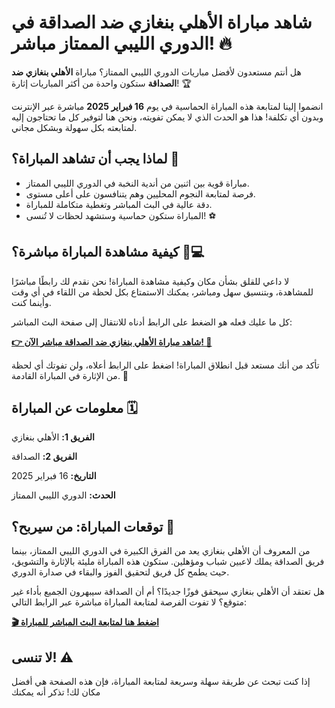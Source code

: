 # شاهد مباراة الأهلي بنغازي ضد الصداقة في الدوري الليبي الممتاز مباشر! 🔥

هل أنتم مستعدون لأفضل مباريات الدوري الليبي الممتاز؟ مباراة **الأهلي بنغازي ضد الصداقة** ستكون واحدة من أكثر المباريات إثارة! 🏆

انضموا إلينا لمتابعة هذه المباراة الحماسية في يوم **16 فبراير 2025** مباشرة عبر الإنترنت وبدون أي تكلفة! هذا هو الحدث الذي لا يمكن تفويته، ونحن هنا لتوفير كل ما تحتاجون إليه لمتابعته بكل سهولة وبشكل مجاني.

## لماذا يجب أن تشاهد المباراة؟ 🤩

- مباراة قوية بين اثنين من أندية النخبة في الدوري الليبي الممتاز.
- فرصة لمتابعة النجوم المحليين وهم يتنافسون على أعلى مستوى.
- دقة عالية في البث المباشر وتغطية متكاملة للمباراة.
- المباراة ستكون حماسية وستشهد لحظات لا تُنسى! ⚽

## كيفية مشاهدة المباراة مباشرة؟ 📱💻

لا داعي للقلق بشأن مكان وكيفية مشاهدة المباراة! نحن نقدم لك رابطًا مباشرًا للمشاهدة، وبتنسيق سهل ومباشر، يمكنك الاستمتاع بكل لحظة من اللقاء في أي وقت وأينما كنت.

كل ما عليك فعله هو الضغط على الرابط أدناه للانتقال إلى صفحة البث المباشر:

**[👉 شاهد مباراة الأهلي بنغازي ضد الصداقة مباشر الآن! 🎥](https://tinyurl.com/livestreamfreeo?st=Al-Ahly+Benghazi+vs+Al+Sadaqa&si=ghc)**

تأكد من أنك مستعد قبل انطلاق المباراة! اضغط على الرابط أعلاه، ولن تفوتك أي لحظة من الإثارة في المباراة القادمة. 🌟

## معلومات عن المباراة 🗓️

**الفريق 1:** الأهلي بنغازي

**الفريق 2:** الصداقة

**التاريخ:** 16 فبراير 2025

**الحدث:** الدوري الليبي الممتاز

## توقعات المباراة: من سيربح؟ 🧐

من المعروف أن الأهلي بنغازي يعد من الفرق الكبيرة في الدوري الليبي الممتاز، بينما فريق الصداقة يملك لاعبين شباب ومؤهلين. ستكون هذه المباراة مليئة بالإثارة والتشويق، حيث يطمح كل فريق لتحقيق الفوز والبقاء في صدارة الدوري.

هل تعتقد أن الأهلي بنغازي سيحقق فوزًا جديدًا؟ أم أن الصداقة سيبهرون الجميع بأداء غير متوقع؟ لا تفوت الفرصة لمتابعة المباراة مباشرة عبر الرابط التالي:

**[🎬 اضغط هنا لمتابعة البث المباشر للمباراة](https://tinyurl.com/livestreamfreeo?st=Al-Ahly+Benghazi+vs+Al+Sadaqa&si=ghc)**

## لا تنسى! ⚠️

إذا كنت تبحث عن طريقة سهلة وسريعة لمتابعة المباراة، فإن هذه الصفحة هي أفضل مكان لك! تذكر أنه يمكنك <stro></stro>
